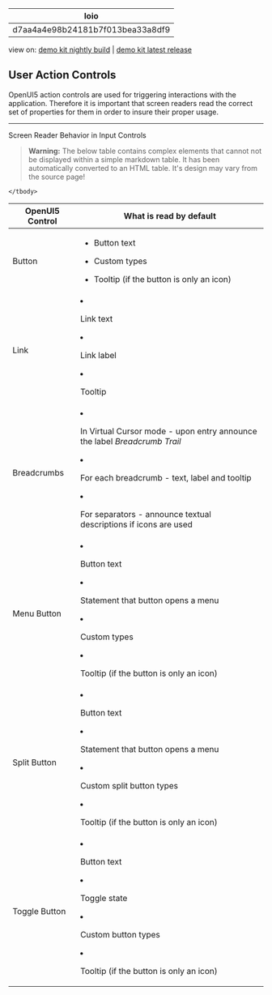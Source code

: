 <!-- loiod7aa4a4e98b24181b7f013bea33a8df9 -->

| loio |
| -----|
| d7aa4a4e98b24181b7f013bea33a8df9 |

<div id="loio">

view on: [demo kit nightly build](https://openui5nightly.hana.ondemand.com/#/topic/d7aa4a4e98b24181b7f013bea33a8df9) | [demo kit latest release](https://openui5.hana.ondemand.com/#/topic/d7aa4a4e98b24181b7f013bea33a8df9)</div>

## User Action Controls

OpenUI5 action controls are used for triggering interactions with the application. Therefore it is important that screen readers read the correct set of properties for them in order to insure their proper usage.

***

<a name="loiod7aa4a4e98b24181b7f013bea33a8df9__table_mv5_wrs_xw"/>Screen Reader Behavior in Input Controls

 > **Warning:** The below table contains complex elements that cannot not be displayed within a simple markdown table. It has been automatically converted to an HTML table. It's design may vary from the source page!

<table>
	<thead>
		<tr>
			<th> OpenUI5 Control</th>
			<th>What is read by default</th>
		</tr>
	</thead>
	<tbody>
		<tr>
			<td>Button</td>
			<td>

 -   Button text
 -   Custom types

 -   Tooltip \(if the button is only an icon\)
			</td>
		</tr>
		<tr>
			<td>Link</td>
			<td>

 -   Link text
 -   Link label

 -   Tooltip
			</td>
		</tr>
		<tr>
			<td>Breadcrumbs</td>
			<td>

 -   In Virtual Cursor mode - upon entry announce the label *Breadcrumb Trail*
 -   For each breadcrumb - text, label and tooltip

 -   For separators - announce textual descriptions if icons are used
			</td>
		</tr>
		<tr>
			<td>Menu Button</td>
			<td>

 -   Button text
 -   Statement that button opens a menu

 -   Custom types

 -   Tooltip \(if the button is only an icon\)
			</td>
		</tr>
		<tr>
			<td>Split Button</td>
			<td>

 -   Button text
 -   Statement that button opens a menu

 -   Custom split button types

 -   Tooltip \(if the button is only an icon\)
			</td>
		</tr>
		<tr>
			<td>Toggle Button</td>
			<td>

 -   Button text
 -   Toggle state

 -   Custom button types

 -   Tooltip \(if the button is only an icon\)
			</td>
		</tr>
	</tbody>
</table>

